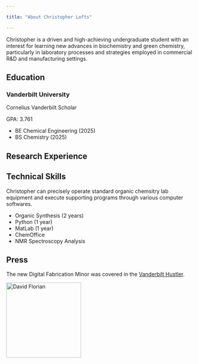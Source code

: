 ```yaml
---

title: "About Christopher Lofts"

---
```


Christopher is a driven and high-achieving undergraduate student with an interest for learning new advances in biochemistry and green chemistry, particularly in laboratory processes and strategies employed in commercial R&D and manufacturing settings. 

## Education 

### Vanderbilt University
Cornelius Vanderbilt Scholar

GPA: 3.761
  * BE Chemical Engineering (2025)
  * BS Chemistry (2025)

## Research Experience


## Technical Skills

Christopher can precisely operate standard organic chemsitry lab equipment and execute supporting programs through various computer softwares.

* Organic Synthesis (2 years)
* Python (1 year)
* MatLab (1 year)
* ChemOffice
* NMR Spectroscopy Analysis

## Press 

The new Digital Fabrication Minor was covered in the [Vanderbilt Hustler](https://vanderbilthustler.com/2022/11/09/digital-fabrication-minor-introduced-for-2022-23-academic-year/).

<img src="/assets/img/David_Headshot_web2.jpg" alt="David Florian" style="width:200px;"/>
